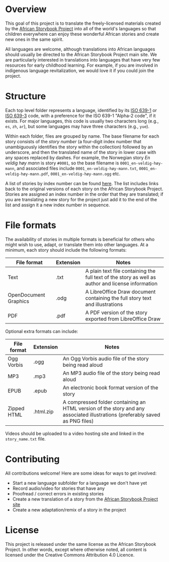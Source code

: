 # Overview
This goal of this project is to translate the freely-licensed materials created by the [African Storybook Project](http://africanstorybook.org) into all of the world's languages so that children everywhere can enjoy these wonderful African stories and create new ones in the same spirit.

All languages are welcome, although translations into African languages should usually be directed to the African Storybook Project main site. We are particularly interested in translations into languages that have very few resources for early childhood learning. For example, if you are involved in indigenous language revitalization, we would love it if you could join the project.

# Structure
Each top level folder represents a language, identified by its [ISO 639-1](http://en.wikipedia.org/wiki/ISO_639-1) or [ISO 639-3](http://en.wikipedia.org/wiki/ISO_639-3) code, with a preference for the ISO 639-1 "Alpha-2 code", if it exists. For major languages, this code is usually two characters long (e.g., `es`, `zh`, `ar`), but some languages may have three characters (e.g., `yue`).

Within each folder, files are grouped by name. The base filename for each story consists of the _story number_ (a four-digit index number that unambiguously identifies the story within the collection) followed by an underscore, and then the translated name of the story in lower case with any spaces replaced by dashes. For example, the Norwegian story _En veldig høy mann_ is story `#0001`, so the base filename is `0001_en-veldig-høy-mann`, and associated files include `0001_en-veldig-høy-mann.txt`, `0001_en-veldig-høy-mann.pdf`, `0001_en-veldig-høy-mann.ogg` etc.

A list of stories by index number can be found [here](https://github.com/global-asp/global-asp/tree/master/INDEX.md). The list includes links back to the original versions of each story on the African Storybook Project. Stories are assigned an index number in the order that they are translated; if you are translating a new story for the project just add it to the end of the list and assign it a new index number in sequence.

# File formats
The availability of stories in multiple formats is beneficial for others who might wish to use, adapt, or translate them into other languages. At a minimum, each story should include the following formats:

File format | Extension | Notes
------------|-----------|------
Text | .txt | A plain text file containing the full text of the story as well as author and license information
OpenDocument Graphics | .odg | A LibreOffice Draw document containing the full story text and illustrations
PDF | .pdf | A PDF version of the story exported from LibreOffice Draw

Optional extra formats can include:

File format | Extension | Notes
------------|-----------|------
Ogg Vorbis | .ogg | An Ogg Vorbis audio file of the story being read aloud
MP3 | .mp3 | An MP3 audio file of the story being read aloud
EPUB | .epub | An electronic book format version of the story
Zipped HTML | .html.zip | A compressed folder containing an HTML version of the story and any associated illustrations (preferably saved as PNG files)

Videos should be uploaded to a video hosting site and linked in the `story_name.txt` file.

# Contributing
All contributions welcome! Here are some ideas for ways to get involved:

- Start a new language subfolder for a language we don't have yet
- Record audio/video for stories that have any
- Proofread / correct errors in existing stories
- Create a new translation of a story from the [African Storybook Project site](http://africanstorybook.org/)
- Create a new adaptation/remix of a story in the project

# License
This project is released under the same license as the African Storybook Project. In other words, except where otherwise noted, all content is licensed under the Creative Commons Attribution 4.0 Licence.
